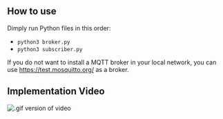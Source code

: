 ## How to use
Dimply run Python files in this order:
  - `python3 broker.py`
  - `python3 subscriber.py`
  
If you do not want to install a MQTT broker in your local network, you can use https://test.mosquitto.org/ as a broker.

## Implementation Video
![.gif version of video]()
